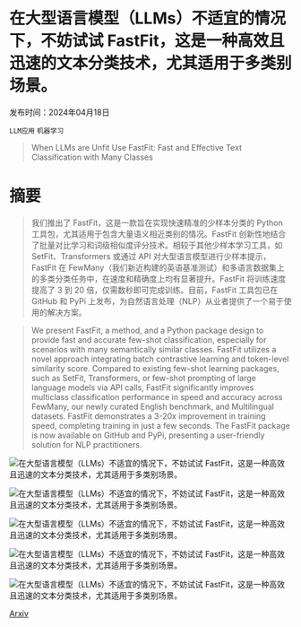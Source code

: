 # 在大型语言模型（LLMs）不适宜的情况下，不妨试试 FastFit，这是一种高效且迅速的文本分类技术，尤其适用于多类别场景。

发布时间：2024年04月18日

`LLM应用` `机器学习`

> When LLMs are Unfit Use FastFit: Fast and Effective Text Classification with Many Classes

# 摘要

> 我们推出了 FastFit，这是一款旨在实现快速精准的少样本分类的 Python 工具包，尤其适用于包含大量语义相近类别的情况。FastFit 创新性地结合了批量对比学习和词级相似度评分技术。相较于其他少样本学习工具，如 SetFit、Transformers 或通过 API 对大型语言模型进行少样本提示，FastFit 在 FewMany（我们新近构建的英语基准测试）和多语言数据集上的多类分类任务中，在速度和精确度上均有显著提升。FastFit 将训练速度提高了 3 到 20 倍，仅需数秒即可完成训练。目前，FastFit 工具包已在 GitHub 和 PyPi 上发布，为自然语言处理（NLP）从业者提供了一个易于使用的解决方案。

> We present FastFit, a method, and a Python package design to provide fast and accurate few-shot classification, especially for scenarios with many semantically similar classes. FastFit utilizes a novel approach integrating batch contrastive learning and token-level similarity score. Compared to existing few-shot learning packages, such as SetFit, Transformers, or few-shot prompting of large language models via API calls, FastFit significantly improves multiclass classification performance in speed and accuracy across FewMany, our newly curated English benchmark, and Multilingual datasets. FastFit demonstrates a 3-20x improvement in training speed, completing training in just a few seconds. The FastFit package is now available on GitHub and PyPi, presenting a user-friendly solution for NLP practitioners.

![在大型语言模型（LLMs）不适宜的情况下，不妨试试 FastFit，这是一种高效且迅速的文本分类技术，尤其适用于多类别场景。](../../../paper_images/2404.12365/x1.png)

![在大型语言模型（LLMs）不适宜的情况下，不妨试试 FastFit，这是一种高效且迅速的文本分类技术，尤其适用于多类别场景。](../../../paper_images/2404.12365/figure_small_model_new_arrow_1.png)

![在大型语言模型（LLMs）不适宜的情况下，不妨试试 FastFit，这是一种高效且迅速的文本分类技术，尤其适用于多类别场景。](../../../paper_images/2404.12365/x2.png)

![在大型语言模型（LLMs）不适宜的情况下，不妨试试 FastFit，这是一种高效且迅速的文本分类技术，尤其适用于多类别场景。](../../../paper_images/2404.12365/x3.png)

![在大型语言模型（LLMs）不适宜的情况下，不妨试试 FastFit，这是一种高效且迅速的文本分类技术，尤其适用于多类别场景。](../../../paper_images/2404.12365/combined_plot_new_arrow_1.png)

[Arxiv](https://arxiv.org/abs/2404.12365)